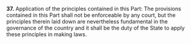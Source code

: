 **37.** Application of the principles contained in this Part:
The provisions contained in this Part shall not be enforceable by any court, but the principles therein laid down are nevertheless fundamental in the governance of the country and it shall be the duty of the State to apply these principles in making laws.
